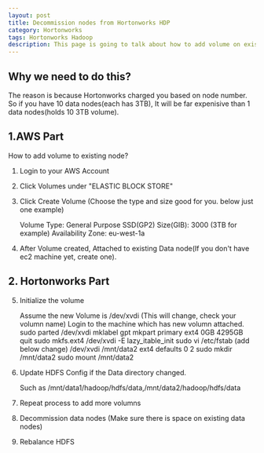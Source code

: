 ```yaml
---
layout: post
title: Decommission nodes from Hortonworks HDP
category: Hortonworks
tags: Hortonworks Hadoop
description: This page is going to talk about how to add volume on existing node in AWS and decommission nodes from Hortonworks HDP
---
```


## Why we need to do this?

The reason is because Hortonworks charged you based on node number. So if you have 10 data nodes(each has 3TB), It will be far expenisive than 1 data nodes(holds 10 3TB volume).

## 1.AWS Part
How to add volume to existing node?

1) Login to your AWS Account

2) Click Volumes under "ELASTIC BLOCK STORE"

3) Click Create Volume (Choose the type and size good for you. below just one example)

	Volume Type: General Purpose SSD(GP2)
	Size(GIB): 3000 (3TB for example)
	Availability Zone: eu-west-1a

4) After Volume created, Attached to existing Data node(If you don't have ec2 machine yet, create one).

## 2. Hortonworks Part
5) Initialize the volume

	Assume the new Volume is /dev/xvdi (This will change, check your volumn name)
	Login to the machine which has new volumn attached.
	sudo parted /dev/xvdi
		mklabel gpt
		mkpart primary ext4 0GB 4295GB
		quit
	sudo mkfs.ext4 /dev/xvdi -E lazy_itable_init
	sudo vi /etc/fstab (add below change)
		/dev/xvdi /mnt/data2 ext4 defaults 0 2
	sudo mkdir /mnt/data2
	sudo mount /mnt/data2

6) Update HDFS Config if the Data directory changed.

   Such as /mnt/data1/hadoop/hdfs/data,/mnt/data2/hadoop/hdfs/data

7) Repeat process to add more volumns

8) Decommission data nodes (Make sure there is space on existing data nodes)

9) Rebalance HDFS

